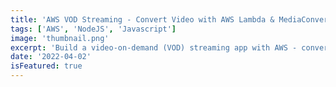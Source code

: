 ```yaml
---
title: 'AWS VOD Streaming - Convert Video with AWS Lambda & MediaConvert'
tags: ['AWS', 'NodeJS', 'Javascript']
image: 'thumbnail.png'
excerpt: 'Build a video-on-demand (VOD) streaming app with AWS - convert uploaded video to adaptive media format (CMAF) with AWS Lambda and MediaConvert.'
date: '2022-04-02'
isFeatured: true
---
```


